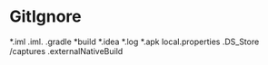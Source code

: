 # GitIgnore
*.iml
.iml.
.gradle
*build
*.idea
*.log
*.apk
local.properties
.DS_Store
/captures
.externalNativeBuild
